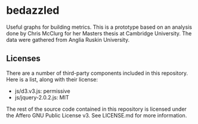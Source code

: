 bedazzled
=========

Useful graphs for building metrics. This is a prototype based on an
analysis done by Chris McClurg for her Masters thesis at Cambridge
University. The data were gathered from Anglia Ruskin University.

Licenses
--------

There are a number of third-party components included in this
repository. Here is a list, along with their license:

- js/d3.v3.js: permissive
- js/jquery-2.0.2.js: MIT

The rest of the source code contained in this repository is licensed
under the Affero GNU Public License v3. See LICENSE.md for more
information.

